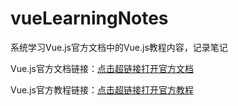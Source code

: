 # vueLearningNotes

系统学习Vue.js官方文档中的Vue.js教程内容，记录笔记

Vue.js官方文档链接：[点击超链接打开官方文档](https://cn.vuejs.org/)

Vue.js官方教程链接：[点击超链接打开官方教程](https://cn.vuejs.org/v2/guide/)
